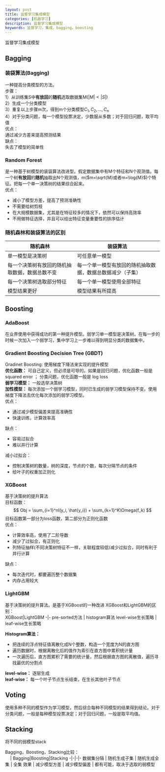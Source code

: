 ```yaml
---
layout: post
title: 监督学习集成模型
categories: [机器学习]
description: 监督学习集成模型
keywords: 监督学习，集成，bagging，boosting
---
```


监督学习集成模型

## Bagging
### 装袋算法(Bagging)
一种提高分类模型的方法。  
步骤：  
1）从训练集S中**有放回**的**随机**选取数据集M($|M| \lt |S|$)  
2）生成一个分类模型  
3）重复以上步骤m次，得到m个分类模型$C_1, C_2,\dots,C_n$  
4）对于分类问题，每一个模型投票决定，少数服从多数；对于回归问题，取平均值  
优点：  
通过减少方差来提高预测结果  
缺点：  
失去了模型的简单性  

### Random Forest  
是一种基于树模型的装袋算法改进型。假定数据集中有M个特征和N个观测值。每一个树**有放回**的**随机**抽取出N个观测值，m($m=\sqrt{M}或者m=\log{M}$)个特征。把每一个单一决策树的结果综合起来。  
优点：  
* 减小了模型方差，提高了预测准确性
* 不需要给树剪枝
* 在大规模数据集，尤其是在特征较多的情况下，依然可以保持高效率  
* 不用做特征选择，并且可以给出特征变量重要性的排序估计

### 随机森林和装袋算法的区别
随机森林|装袋算法
-|-
单一模型是决策树 | 可任意单一模型
每一个决策树有放回的随机抽取数据，数据总数不变 | 每一个单一模型有放回的随机抽取数据，数据总数据减少（子集）
每一个决策树选取部分特征 | 每一个单一模型使用全部特征
模型结果更好 | 模型结果有所提高


## Boosting
### AdaBoost
在业界使用中获得成功的第一种提升模型。弱学习单一模型是决策树。在每一步的时候一次加入一个弱学习，集中学习上一步难以得到明显分类的数据集中。

### Gradient Boosting Decision Tree (GBDT)
Gradinet Boosting: 使用梯度下降法来实现的提升模型  
**优化函数：** 可自己定义，但必须是可导的。如果是回归问题，优化函数一般是 squared error ； 分类问题，优化函数一般是 log loss  
**弱学习模型：** 一般选举决策树  
**加性模型：** 每次添加一个弱学习模型，同时已生成的弱学习模型保持不变。使用梯度下降法去优化每次添加的弱学习模型。  
优点：  
* 通过减少模型偏差来提高准确性 
* 快速训练，计算效率高

缺点：  
* 容易过拟合 
* 难以并行计算

减小过拟合：
* 控制决策树的数量，树的深度，节点的个数，每次分隔节点的条件
* 给叶子的权重加正则化

### XGBoost
基于决策树的提升算法  
目标函数：
$$ Obj = \sum_{i=1}^nl(y_i, \hat{y_i}) + \sum_{k=1}^K\Omega(f_k) $$
目标函数第一部分为loss函数，第二部分为正则化函数  
优点：
* 计算效率高，使用了二阶导数
* 减少了过拟合，有正则化
* 列特征抽样(不同决策树特征不一样，关联程度较低)减少过拟合，同时有利于并行计算  

缺点：
* 每次迭代时，都要遍历整个数据集
* 内存占用较大

### LightGBM
基于决策树的提升算法。是基于XGBoost的一种改进
XGBoost和LightGBM的区别：  
XGBoost|LightGBM
-|-
pre-sorted方法 | histogram算法
level-wise生长策略 | leaf-wise生长策略

**Histogram算法：** 
* 把连续的浮点特征值离散化成N个整数，构造一个宽度为N的直方图
* 遍历数据时，根据离散化后的值作为索引在直方图中累积统计量
* 一次遍历后，直方图累积了需要的统计量，然后根据直方图的离散值，遍历寻找最优的分割点

**level-wise：** 逐层生成  
**leaf-wise：** 每一个叶子节点生长结束，在生长其他叶子节点  

## Voting
使用多种不同的模型作为学习模型，然后综合每种不同模型的结果得到结论。对于分类问题，一般是每种模型投票决定；对于回归问题，一般是取平均值。  

## Stacking
将不同的弱模型stack

Bagging，Boosting，Stacking比较：  
$\quad$| Bagging|Boosting|Stacking
-|-|-|-
数据集分隔 | 随机生成子集 | 随机生成全集 | 全集
效果 | 减少模型方差 | 减少模型偏差 | 都有可能，取决于选取的弱模型
